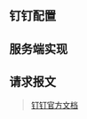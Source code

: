 ## 钉钉配置



## 服务端实现



## 请求报文

> [钉钉官方文档](https://developers.dingtalk.com/document/robots/custom-robot-access?spm=ding_open_doc.document.0.0.62846573e0BteB#topic-2026027)





